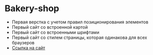 # Bakery-shop
- Первая верстка с учетом правил позиционирования элементов
- Первый сайт со встроенной картой
- Первый сайт со встроенными шрифтами
- Первый сайт со стилем страницы, которая одинакова для всех браузеров
- [Ссылка на сайт](https://realza657.github.io/Bakery-shop/)
